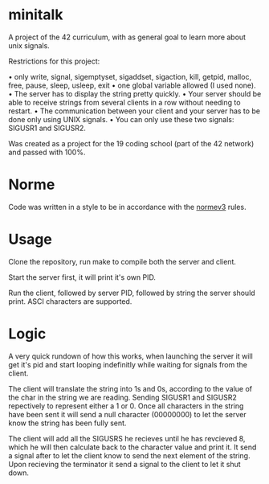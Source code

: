 # minitalk

A project of the 42 curriculum, with as general goal to learn more about unix signals.

Restrictions for this project:

• only write, signal, sigemptyset, sigaddset, sigaction, kill, getpid, malloc, free, pause, sleep, usleep, exit
• one global variable allowed (I used none).
• The server has to display the string pretty quickly. 
• Your server should be able to receive strings from several clients in a row without
needing to restart.
• The communication between your client and your server has to be done only using
UNIX signals.
• You can only use these two signals: SIGUSR1 and SIGUSR2.

Was created as a project for the 19 coding school (part of the 42 network) and passed with 100%.

# Norme

Code was written in a style to be in accordance with the [normev3](https://github.com/42School/norminette) rules.

# Usage

Clone the repository, run make to compile both the server and client.

Start the server first, it will print it's own PID.

Run the client, followed by server PID, followed by string the server should print. ASCI characters are supported.

# Logic

A very quick rundown of how this works, when launching the server it will get it's pid and start looping indefinitly while waiting for signals from the client.

The client will translate the string into 1s and 0s, according to the value of the char in the string we are reading. Sending SIGUSR1 and SIGUSR2 repectively to represent either a 1 or 0.
Once all characters in the string have been sent it will send a null character (00000000) to let the server know the string has been fully sent.

The client will add all the SIGUSRS he recieves until he has revcieved 8, which he will then calculate back to the character value and print it. It send a signal after to let the client know to send the next element of the string.
Upon recieving the terminator it send a signal to the client to let it shut down.
